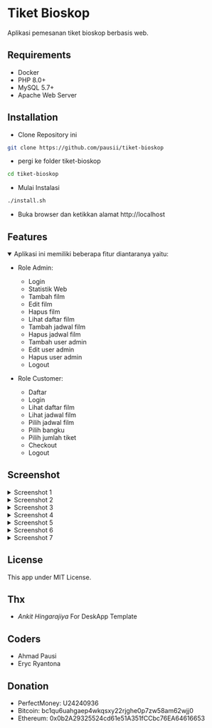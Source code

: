 # Tiket Bioskop

Aplikasi pemesanan tiket bioskop berbasis web. 

## Requirements
- Docker
- PHP 8.0+
- MySQL 5.7+
- Apache Web Server

## Installation
- Clone Repository ini
```bash
git clone https://github.com/pausii/tiket-bioskop
```
- pergi ke folder tiket-bioskop
```bash
cd tiket-bioskop
```
- Mulai Instalasi
```bash
./install.sh
```
- Buka browser dan ketikkan alamat http://localhost

## Features
<details open>
    <summary>Aplikasi ini memiliki beberapa fitur diantaranya yaitu: </summary>

- Role Admin:
    - Login
    - Statistik Web
    - Tambah film
    - Edit film
    - Hapus film
    - Lihat daftar film
    - Tambah jadwal film
    - Hapus jadwal film
    - Tambah user admin
    - Edit user admin
    - Hapus user admin
    - Logout

- Role Customer:
    - Daftar
    - Login
    - Lihat daftar film
    - Lihat jadwal film
    - Pilih jadwal film
    - Pilih bangku
    - Pilih jumlah tiket
    - Checkout
    - Logout
</details>

## Screenshot
<details>
    <summary>Screenshot 1</summary>
    <p><img src="https://i.ibb.co/3h5mB1Q/Screenshot-2022-09-29-15-22-54.png"/></p>
</details>
<details>
    <summary>Screenshot 2</summary>
    <p><img src="https://i.ibb.co/1sMFJS0/Screenshot-2022-09-29-15-24-42.png"/></p>
</details>
<details>
    <summary>Screenshot 3</summary>
    <p><img src="https://i.ibb.co/dLSsTt0/Screenshot-2022-09-29-15-23-51.png"/></p>
</details>
<details>
    <summary>Screenshot 4</summary>
    <p><img src="https://i.ibb.co/pQKz63q/Screenshot-2022-09-29-15-23-39.png"/></p>
</details>
<details>
    <summary>Screenshot 5</summary>
    <p><img src="https://i.ibb.co/3fb7B1P/Screenshot-2022-09-29-15-23-07.png"/></p>
</details>
<details>
    <summary>Screenshot 6</summary>
    <p><img src="https://i.ibb.co/4FSmW3r/Screenshot-2022-09-29-15-25-00.png"/></p>
</details>
<details>
    <summary>Screenshot 7</summary>
    <p><img src="https://i.ibb.co/98cKJN1/Screenshot-2022-09-29-15-22-46.png"/></p>
</details>

## License
This app under MIT License.

## Thx
- *Ankit Hingarajiya* For DeskApp Template

## Coders
- Ahmad Pausi
- Eryc Ryantona

## Donation
- PerfectMoney: U24240936
- Bitcoin: bc1qu6uahgaep4wkqsxy22rjghe0p7zw58am62wjj0
- Ethereum: 0x0b2A29325524cd61e51A351fCCbc76EA64616653